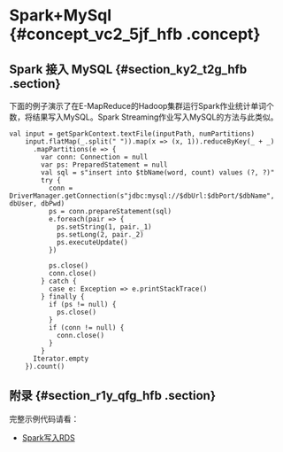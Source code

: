 # Spark+MySql {#concept_vc2_5jf_hfb .concept}

## Spark 接入 MySQL {#section_ky2_t2g_hfb .section}

下面的例子演示了在E-MapReduce的Hadoop集群运行Spark作业统计单词个数，将结果写入MySQL。Spark Streaming作业写入MySQL的方法与此类似。

```
val input = getSparkContext.textFile(inputPath, numPartitions)
    input.flatMap(_.split(" ")).map(x => (x, 1)).reduceByKey(_ + _)
      .mapPartitions(e => {
        var conn: Connection = null
        var ps: PreparedStatement = null
        val sql = s"insert into $tbName(word, count) values (?, ?)"
        try {
          conn = DriverManager.getConnection(s"jdbc:mysql://$dbUrl:$dbPort/$dbName", dbUser, dbPwd)
          ps = conn.prepareStatement(sql)
          e.foreach(pair => {
            ps.setString(1, pair._1)
            ps.setLong(2, pair._2)
            ps.executeUpdate()
          })

          ps.close()
          conn.close()
        } catch {
          case e: Exception => e.printStackTrace()
        } finally {
          if (ps != null) {
            ps.close()
          }
          if (conn != null) {
            conn.close()
          }
        }
      Iterator.empty
    }).count()
```

## 附录 {#section_r1y_qfg_hfb .section}

完整示例代码请看：

-   [Spark写入RDS](https://github.com/aliyun/aliyun-emapreduce-demo/blob/master-2/src/main/scala/com/aliyun/emr/example/spark/RDSSample1.scala)

